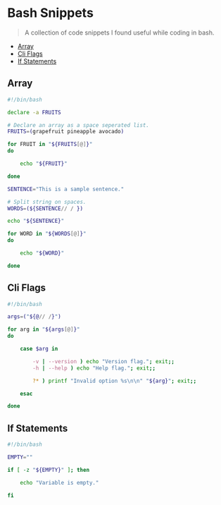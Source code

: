 # Bash Snippets

> A collection of code snippets I found useful while coding in bash.

- [Array](#Array)
- [Cli Flags](#Cli%20Flags)
- [If Statements](#If%20Statements)

## Array
```bash
#!/bin/bash

declare -a FRUITS

# Declare an array as a space seperated list.
FRUITS=(grapefruit pineapple avocado)

for FRUIT in "${FRUITS[@]}"
do

	echo "${FRUIT}"

done

SENTENCE="This is a sample sentence."

# Split string on spaces.
WORDS=(${SENTENCE// / })

echo "${SENTENCE}"

for WORD in "${WORDS[@]}"
do

	echo "${WORD}"

done

```

## Cli Flags
```bash
#!/bin/bash

args=("${@// /}")

for arg in "${args[@]}"
do

    case $arg in

        -v | --version ) echo "Version flag."; exit;;
        -h | --help ) echo "Help flag."; exit;;

        ?* ) printf "Invalid option %s\n\n" "${arg}"; exit;;

    esac

done

```

## If Statements
```bash
#!/bin/bash

EMPTY=""

if [ -z "${EMPTY}" ]; then

    echo "Variable is empty."

fi

```
